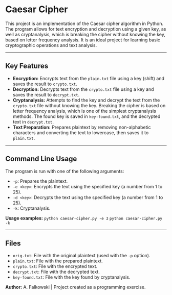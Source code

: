 # Caesar Cipher

This project is an implementation of the Caesar cipher algorithm in Python. The program allows for text encryption and decryption using a given key, as well as cryptanalysis, which is breaking the cipher without knowing the key, based on letter frequency analysis. It is an ideal project for learning basic cryptographic operations and text analysis.

---

## Key Features

* **Encryption:** Encrypts text from the `plain.txt` file using a key (shift) and saves the result to `crypto.txt`.
* **Decryption:** Decrypts text from the `crypto.txt` file using a key and saves the result to `decrypt.txt`.
* **Cryptanalysis:** Attempts to find the key and decrypt the text from the `crypto.txt` file without knowing the key. Breaking the cipher is based on letter frequency analysis, which is one of the simplest cryptanalysis methods. The found key is saved in `key-found.txt`, and the decrypted text in `decrypt.txt`.
* **Text Preparation:** Prepares plaintext by removing non-alphabetic characters and converting the text to lowercase, then saves it to `plain.txt`.

---

## Command Line Usage

The program is run with one of the following arguments:
* `-p`: Prepares the plaintext.
* `-e <key>`: Encrypts the text using the specified key (a number from 1 to 25).
* `-d <key>`: Decrypts the text using the specified key (a number from 1 to 25).
* `-k`: Cryptanalysis.

**Usage examples:**
`python caesar-cipher.py -e 3`
`python caesar-cipher.py -k`

---

## Files

* `orig.txt`: File with the original plaintext (used with the `-p` option).
* `plain.txt`: File with the prepared plaintext.
* `crypto.txt`: File with the encrypted text.
* `decrypt.txt`: File with the decrypted text.
* `key-found.txt`: File with the key found by cryptanalysis.

**Author:** A. Falkowski | Project created as a programming exercise.
